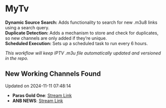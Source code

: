 # MyTv

**Dynamic Source Search:** Adds functionality to search for new .m3u8 links using a search query.  
**Duplicate Detection:** Adds a mechanism to store and check for duplicates, so new channels are only added if they’re unique.  
**Scheduled Execution:** Sets up a scheduled task to run every 6 hours.  
  
*This workflow will keep IPTV .m3u file automatically updated and versioned in the repo.*
## New Working Channels Found
Updated on 2024-11-11 07:48:14

- **Paras Gold One**: [Stream Link](https://hls.tvpunjab.com/stream/deb10bae362f810630ec3abedcae5894.sdp/chunks.m3u8)
- **ANB NEWS**: [Stream Link](https://legitpro.co.in/nimbarktv/nimbarktvbox/index.m3u8)
